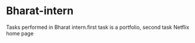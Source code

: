 # Bharat-intern
Tasks performed in Bharat intern.first task is a portfolio, second task Netflix home page 
